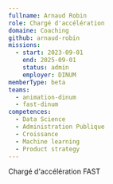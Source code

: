 ```yaml
---
fullname: Arnaud Robin
role: Chargé d'accélération
domaine: Coaching
github: arnaud-robin
missions:
  - start: 2023-09-01
    end: 2025-09-01
    status: admin
    employer: DINUM
memberType: beta
teams:
  - animation-dinum
  - fast-dinum
competences:
  - Data Science
  - Administration Publique
  - Croissance
  - Machine learning
  - Product strategy
---
```

Chargé d'accélération FAST